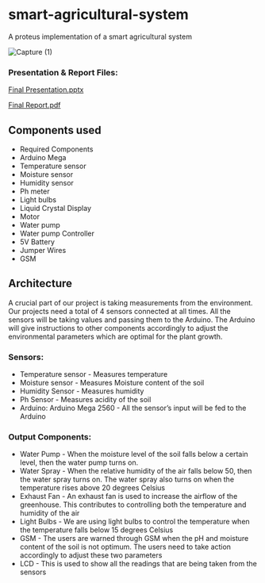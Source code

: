 # smart-agricultural-system
A proteus implementation of a smart agricultural system

![Capture (1)](https://user-images.githubusercontent.com/46398353/141159883-cd5e3d42-7750-4b69-8cbd-aa41a2dbc09f.png)


### Presentation & Report Files: 
[Final Presentation.pptx](https://github.com/MustofAhmed41/smart-agricultural-system/files/7515413/Final.Presentation.pptx)

[Final Report.pdf](https://github.com/MustofAhmed41/smart-agricultural-system/files/7515414/Final.Report.pdf)



## Components used

- Required Components
- Arduino Mega
- Temperature sensor
- Moisture sensor 
- Humidity sensor
- Ph meter
- Light bulbs
- Liquid Crystal Display
- Motor
- Water pump
- Water pump Controller
- 5V Battery
- Jumper Wires
- GSM


## Architecture

A crucial part of our project is taking measurements from the environment. Our projects need a total of 4 sensors connected at all times. All the sensors will be taking values and passing them to the Arduino. The Arduino will give instructions to other components accordingly to adjust the environmental parameters which are optimal for the plant growth. 

### Sensors:
- Temperature sensor - Measures temperature
- Moisture sensor - Measures Moisture content of the soil
- Humidity Sensor - Measures humidity 
- Ph Sensor - Measures acidity of the soil
- Arduino: Arduino Mega 2560 - All the sensor’s input will be fed to the Arduino


### Output Components: 
- Water Pump - When the moisture level of the soil falls below a certain level, then the water pump turns on.
- Water Spray - When the relative humidity of the air falls below 50, then the water spray turns on. The water spray also turns on when the temperature rises above 20 degrees Celsius
- Exhaust Fan -  An exhaust fan is used to increase the airflow of the greenhouse. This contributes to controlling both the temperature and humidity of the air
- Light Bulbs -  We are using light bulbs to control the temperature when the temperature falls below 15 degrees Celsius
- GSM - The users are warned through GSM when the pH and moisture content of the soil is not optimum. The users need to take action accordingly to adjust these two parameters
- LCD - This is used to show all the readings that are being taken from the sensors


